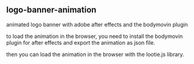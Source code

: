 ## logo-banner-animation

animated logo banner with adobe after effects and the bodymovin plugin

to load the animation in the browser, you need to install the bodymovin plugin for after effects and export the animation as json file.

then you can load the animation in the browser with the lootie.js library.
